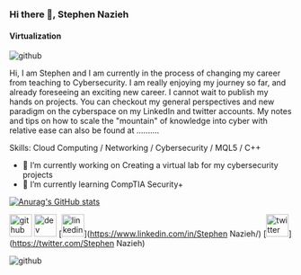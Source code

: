 ### Hi there 👋, Stephen Nazieh
#### Virtualization
![github](https://user-images.githubusercontent.com/132319217/235575093-7483d57d-a36e-4300-9072-d3c79b283fc1.png)

Hi, I am Stephen and I am currently in the process of changing my career from teaching to Cybersecurity. I am really enjoying my journey so far, and already foreseeing an exciting new career. I cannot wait to publish my hands on projects. You can checkout my general perspectives and new paradigm on the cyberspace on my LinkedIn and twitter accounts. My notes and tips on how to scale the "mountain" of knowledge into cyber with relative ease can also be found at ..........

Skills: Cloud Computing / Networking / Cybersecurity / MQL5 / C++

- 🔭 I’m currently working on Creating a virtual lab for my cybersecurity projects 
- 🌱 I’m currently learning CompTIA Security+ 

[![Anurag's GitHub stats](https://github-readme-stats.vercel.app/api?username=Stephen-Nazieh)](https://github.com/anuraghazra/github-readme-stats)



[<img src='https://cdn.jsdelivr.net/npm/simple-icons@3.0.1/icons/github.svg' alt='github' height='40'>](https://github.com/Stephen-Nazieh)  [<img src='https://cdn.jsdelivr.net/npm/simple-icons@3.0.1/icons/dev-dot-to.svg' alt='dev' height='40'>](https://dev.to/Stephen-Nazieh)  [<img src='https://cdn.jsdelivr.net/npm/simple-icons@3.0.1/icons/linkedin.svg' alt='linkedin' height='40'>](https://www.linkedin.com/in/Stephen Nazieh/)  [<img src='https://cdn.jsdelivr.net/npm/simple-icons@3.0.1/icons/twitter.svg' alt='twitter' height='40'>](https://twitter.com/Stephen Nazieh)  


![github](https://user-images.githubusercontent.com/132319217/235575093-7483d57d-a36e-4300-9072-d3c79b283fc1.png)
